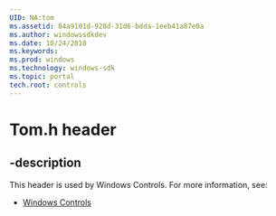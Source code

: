 ```yaml
---
UID: NA:tom
ms.assetid: 84a9101d-928d-31d6-bdda-1eeb41a87e0a
ms.author: windowssdkdev
ms.date: 10/24/2018
ms.keywords: 
ms.prod: windows
ms.technology: windows-sdk
ms.topic: portal
tech.root: controls
---
```


# Tom.h header


## -description


This header is used by Windows Controls. For more information, see:

- [Windows Controls](../_controls)
